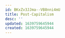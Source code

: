 ```yaml
---
id: BKxZv3JJma--VB8nni4mU
title: Post-Capitalism
desc: ''
updated: 1639759645944
created: 1639759645944
---
```


